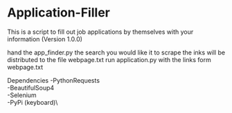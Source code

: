 # Application-Filler
This is a script to fill out job applications by themselves with your information
(Version 1.0.0)


hand the app_finder.py the search you would like it to scrape the inks will be distributed to the file webpage.txt
run application.py with the links form webpage.txt

Dependencies
-PythonRequests\
-BeautifulSoup4\
-Selenium\
-PyPi (keyboard)\
